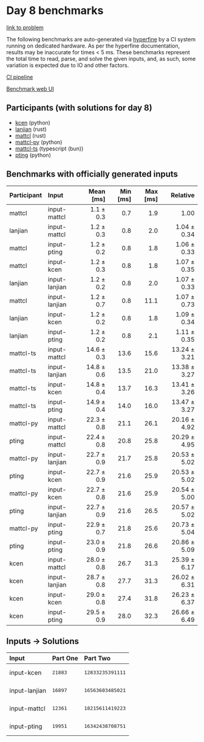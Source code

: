 # Day 8 benchmarks

[link to problem](https://adventofcode.com/2023/day/8)

The following benchmarks are auto-generated via
[hyperfine](https://github.com/sharkdp/hyperfine) by a CI system running on
dedicated hardware. As per the hyperfine documentation, results may be
inaccurate for times < 5 ms. These benchmarks represent the total time to read,
parse, and solve the given inputs, and, as such, some variation is expected due
to IO and other factors.

[CI pipeline](http://ci.papercode.net:8080/teams/main/pipelines/aoc2023)

[Benchmark web UI](https://aoc.ancalagon.black)


## Participants (with solutions for day 8)

- [kcen](https://github.com/kcen/aoc2023) (python)
- [lanjian](https://github.com/lanjian/aoc-2023) (rust)
- [mattcl](https://github.com/mattcl/aoc2023) (rust)
- [mattcl-py](https://github.com/mattcl/aoc2023-py) (python)
- [mattcl-ts](https://github.com/mattcl/aoc2023-js) (typescript (bun))
- [pting](https://github.com/pting/aoc2023) (python)


## Benchmarks with officially generated inputs

| Participant | Input | Mean [ms] | Min [ms] | Max [ms] | Relative |
|:---|:---|---:|---:|---:|---:|
| mattcl | input-mattcl | 1.1 ± 0.3 | 0.7 | 1.9 | 1.00 |
| lanjian | input-mattcl | 1.2 ± 0.3 | 0.8 | 2.0 | 1.04 ± 0.34 |
| mattcl | input-pting | 1.2 ± 0.2 | 0.8 | 1.8 | 1.06 ± 0.33 |
| mattcl | input-kcen | 1.2 ± 0.3 | 0.8 | 1.8 | 1.07 ± 0.35 |
| lanjian | input-lanjian | 1.2 ± 0.2 | 0.8 | 2.0 | 1.07 ± 0.33 |
| mattcl | input-lanjian | 1.2 ± 0.7 | 0.8 | 11.1 | 1.07 ± 0.73 |
| lanjian | input-kcen | 1.2 ± 0.2 | 0.8 | 1.8 | 1.09 ± 0.34 |
| lanjian | input-pting | 1.2 ± 0.2 | 0.8 | 2.1 | 1.11 ± 0.35 |
| mattcl-ts | input-mattcl | 14.6 ± 0.3 | 13.6 | 15.6 | 13.24 ± 3.21 |
| mattcl-ts | input-lanjian | 14.8 ± 0.6 | 13.5 | 21.0 | 13.38 ± 3.27 |
| mattcl-ts | input-kcen | 14.8 ± 0.4 | 13.7 | 16.3 | 13.41 ± 3.26 |
| mattcl-ts | input-pting | 14.9 ± 0.4 | 14.0 | 16.0 | 13.47 ± 3.27 |
| mattcl-py | input-mattcl | 22.3 ± 0.8 | 21.1 | 26.1 | 20.16 ± 4.92 |
| pting | input-mattcl | 22.4 ± 0.8 | 20.8 | 25.8 | 20.29 ± 4.95 |
| mattcl-py | input-lanjian | 22.7 ± 0.9 | 21.7 | 25.8 | 20.53 ± 5.02 |
| pting | input-kcen | 22.7 ± 0.9 | 21.6 | 25.9 | 20.53 ± 5.02 |
| mattcl-py | input-kcen | 22.7 ± 0.8 | 21.6 | 25.9 | 20.54 ± 5.00 |
| pting | input-lanjian | 22.7 ± 0.9 | 21.6 | 26.5 | 20.57 ± 5.02 |
| mattcl-py | input-pting | 22.9 ± 0.7 | 21.8 | 25.6 | 20.73 ± 5.04 |
| pting | input-pting | 23.0 ± 0.9 | 21.8 | 26.6 | 20.86 ± 5.09 |
| kcen | input-mattcl | 28.0 ± 0.8 | 26.7 | 31.3 | 25.39 ± 6.17 |
| kcen | input-lanjian | 28.7 ± 0.8 | 27.7 | 31.3 | 26.02 ± 6.31 |
| kcen | input-kcen | 29.0 ± 0.8 | 27.4 | 31.8 | 26.23 ± 6.37 |
| kcen | input-pting | 29.5 ± 0.9 | 28.0 | 32.3 | 26.66 ± 6.49 |


## Inputs -> Solutions

| Input | Part One | Part Two |
|:---|:---|:---|
|input-kcen|<pre>21883</pre>|<pre>12833235391111</pre>|
|input-lanjian|<pre>16897</pre>|<pre>16563603485021</pre>|
|input-mattcl|<pre>12361</pre>|<pre>18215611419223</pre>|
|input-pting|<pre>19951</pre>|<pre>16342438708751</pre>|